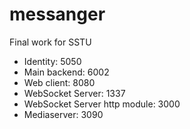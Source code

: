 # messanger
Final work for SSTU


 * Identity: 5050
 * Main backend: 6002
 * Web client: 8080
 * WebSocket Server: 1337
 * WebSocket Server http module: 3000
 * Mediaserver: 3090
